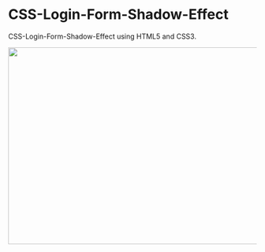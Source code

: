 # CSS-Login-Form-Shadow-Effect
CSS-Login-Form-Shadow-Effect using HTML5 and CSS3.

<img src="login.gif" width="800" height="400">

